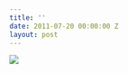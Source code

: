 ```yaml
---
title: ''
date: 2011-07-20 00:00:00 Z
layout: post
---
```


![](http://24.media.tumblr.com/tumblr_lon9okSqCr1qfupq5o1_500.jpg)

